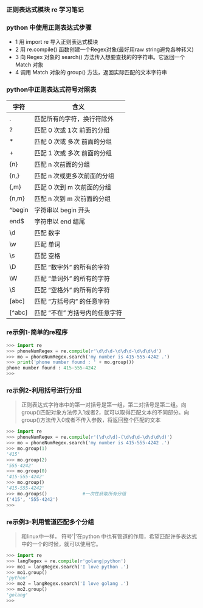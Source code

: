 ### 正则表达式模块 re 学习笔记

### python 中使用正则表达式步骤
- 1 用 import re  导入正则表达式模块
- 2 用 re.compile() 函数创建一个Regex对象(最好用raw string避免各种转义)
- 3 向 Regex 对象的 search() 方法传入想要查找的的字符串。它返回一个 Match 对象
- 4 调用 Match 对象的 group() 方法，返回实际匹配的文本字符串

### python中正则表达式符号对照表
| 字符           | 含义 |
| ------        | ------ |
| .             | 匹配所有的字符，换行符除外|
| ?             | 匹配 0 次或 1次  前面的分组 |
| *             | 匹配 0 次或 多次 前面的分组  |
| +             | 匹配 1 次或 多次 前面的分组  |
| {n}           | 匹配 n 次前面的分组 |
| {n,}	        | 匹配 n 次或更多次前面的分组 |
| {,m}	        | 匹配 0 次到 m 次前面的分组 |
| {n,m}         | 匹配 n 次到 m 次前面的分组 |
| ^begin        | 字符串以 begin 开头 |
| end$          | 字符串以 end 结尾 |
| \d            | 匹配 数字 |
| \w	        | 匹配 单词 |
| \s	        | 匹配 空格 |
| \D            | 匹配 “数字外” 的所有的字符 |
| \W	        | 匹配 “单词外” 的所有的字符 |
| \S	        | 匹配 “空格外” 的所有的字符 |
| [abc]         | 匹配 “方括号内” 的任意字符 |
| [^abc]	    | 匹配 “不在”  方括号内的任意字符 |

### re示例1-简单的re程序
```python
>>> import re
>>> phoneNumRegex = re.compile(r'\d\d\d-\d\d\d-\d\d\d\d')
>>> mo = phoneNumRegex.search('my number is 415-555-4242 .')
>>> print('phone number found : ' + mo.group())
phone number found : 415-555-4242
>>>
```

### re示例2-利用括号进行分组
> 正则表达式字符串中的第一对括号是第一组，第二对括号是第二组。向group()匹配对象方法传入1或者2，就可以取得匹配文本的不同部分。向group()方法传入0或者不传入参数，将返回整个匹配的文本
```python
>>> import re
>>> phoneNumRegex = re.compile(r'(\d\d\d)-(\d\d\d-\d\d\d\d)')
>>> mo = phoneNumRegex.search('my number is 415-555-4242 .')
>>> mo.group(1)
'415'
>>> mo.group(2)
'555-4242'
>>> mo.group(0)
'415-555-4242'
>>> mo.group()
'415-555-4242'
>>> mo.groups()             #一次性获取所有分组
('415', '555-4242')
>>> 
```


### re示例3-利用管道匹配多个分组
> 和linux中一样， 符号'|'在python 中也有管道的作用，希望匹配许多表达式中的一个的时候，就可以使用它。

```python
>>> import re
>>> langRegex = re.compile(r'golang|python')
>>> mo1 = langRegex.search('I love python .')
>>> mo1.group()
'python'
>>> mo2 = langRegex.search('I love golang .')
>>> mo2.group()
'golang'
>>> 
```